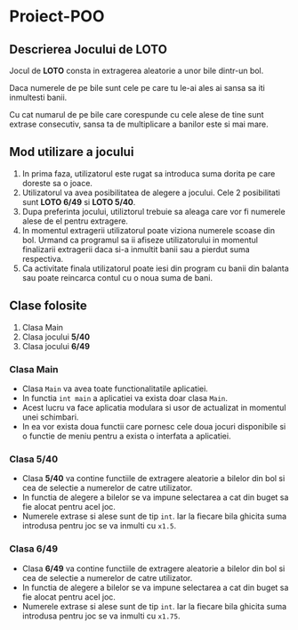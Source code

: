 # Proiect-POO

## Descrierea Jocului de LOTO

Jocul de **LOTO** consta in extragerea aleatorie a unor bile dintr-un bol.

Daca numerele de pe bile sunt cele pe care tu le-ai ales ai sansa sa iti inmultesti banii.

Cu cat numarul de pe bile care corespunde cu cele alese de tine sunt extrase consecutiv, sansa ta de multiplicare a banilor este si mai mare.

## Mod utilizare a jocului

1. In prima faza, utilizatorul este rugat sa introduca suma dorita pe care doreste sa o joace.
2. Utilizatorul va avea posibilitatea de alegere a jocului. Cele 2 posibilitati sunt **LOTO 6/49** si **LOTO 5/40**.
3. Dupa preferinta jocului, utiliztorul trebuie sa aleaga care vor fi numerele alese de el pentru extragere.
4. In momentul extragerii utilizatorul poate viziona numerele scoase din bol. Urmand ca programul sa ii afiseze utilizatorului in momentul finalizarii extragerii daca si-a inmultit banii sau a pierdut suma respectiva.
5. Ca activitate finala utilizatorul poate iesi din program cu banii din balanta sau poate reincarca contul cu o noua suma de bani.

## Clase folosite

1. Clasa Main
2. Clasa jocului **5/40**
3. Clasa jocului **6/49**

### Clasa Main

- Clasa `Main` va avea toate functionalitatile aplicatiei.
- In functia `int main` a aplicatiei va exista doar clasa `Main`.
- Acest lucru va face aplicatia modulara si usor de actualizat in momentul unei schimbari.
- In ea vor exista doua functii care pornesc cele doua jocuri disponibile si o functie de meniu pentru a exista o interfata a aplicatiei.

### Clasa 5/40

- Clasa **5/40** va contine functiile de extragere aleatorie a bilelor din bol si cea de selectie a numerelor de catre utilizator.
- In functia de alegere a bilelor se va impune selectarea a cat din buget sa fie alocat pentru acel joc.
- Numerele extrase si alese sunt de tip `int`. Iar la fiecare bila ghicita suma introdusa pentru joc se va inmulti cu `x1.5`.

### Clasa 6/49

- Clasa **6/49** va contine functiile de extragere aleatorie a bilelor din bol si cea de selectie a numerelor de catre utilizator.
- In functia de alegere a bilelor se va impune selectarea a cat din buget sa fie alocat pentru acel joc.
- Numerele extrase si alese sunt de tip `int`. Iar la fiecare bila ghicita suma introdusa pentru joc se va inmulti cu `x1.75`.
